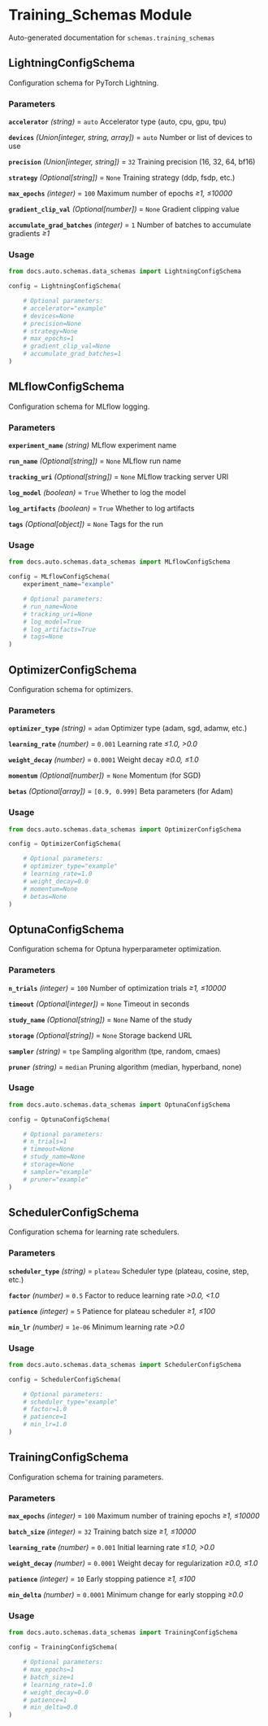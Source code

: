 # Training_Schemas Module

Auto-generated documentation for `schemas.training_schemas`

## LightningConfigSchema

Configuration schema for PyTorch Lightning.

### Parameters

**`accelerator`** *(string)* = `auto`
  Accelerator type (auto, cpu, gpu, tpu)

**`devices`** *(Union[integer, string, array])* = `auto`
  Number or list of devices to use

**`precision`** *(Union[integer, string])* = `32`
  Training precision (16, 32, 64, bf16)

**`strategy`** *(Optional[string])* = `None`
  Training strategy (ddp, fsdp, etc.)

**`max_epochs`** *(integer)* = `100`
  Maximum number of epochs
  *≥1, ≤10000*

**`gradient_clip_val`** *(Optional[number])* = `None`
  Gradient clipping value

**`accumulate_grad_batches`** *(integer)* = `1`
  Number of batches to accumulate gradients
  *≥1*

### Usage

```python
from docs.auto.schemas.data_schemas import LightningConfigSchema

config = LightningConfigSchema(

    # Optional parameters:
    # accelerator="example"
    # devices=None
    # precision=None
    # strategy=None
    # max_epochs=1
    # gradient_clip_val=None
    # accumulate_grad_batches=1
)
```

## MLflowConfigSchema

Configuration schema for MLflow logging.

### Parameters

**`experiment_name`** *(string)*
  MLflow experiment name

**`run_name`** *(Optional[string])* = `None`
  MLflow run name

**`tracking_uri`** *(Optional[string])* = `None`
  MLflow tracking server URI

**`log_model`** *(boolean)* = `True`
  Whether to log the model

**`log_artifacts`** *(boolean)* = `True`
  Whether to log artifacts

**`tags`** *(Optional[object])* = `None`
  Tags for the run

### Usage

```python
from docs.auto.schemas.data_schemas import MLflowConfigSchema

config = MLflowConfigSchema(
    experiment_name="example"

    # Optional parameters:
    # run_name=None
    # tracking_uri=None
    # log_model=True
    # log_artifacts=True
    # tags=None
)
```

## OptimizerConfigSchema

Configuration schema for optimizers.

### Parameters

**`optimizer_type`** *(string)* = `adam`
  Optimizer type (adam, sgd, adamw, etc.)

**`learning_rate`** *(number)* = `0.001`
  Learning rate
  *≤1.0, >0.0*

**`weight_decay`** *(number)* = `0.0001`
  Weight decay
  *≥0.0, ≤1.0*

**`momentum`** *(Optional[number])* = `None`
  Momentum (for SGD)

**`betas`** *(Optional[array])* = `[0.9, 0.999]`
  Beta parameters (for Adam)

### Usage

```python
from docs.auto.schemas.data_schemas import OptimizerConfigSchema

config = OptimizerConfigSchema(

    # Optional parameters:
    # optimizer_type="example"
    # learning_rate=1.0
    # weight_decay=0.0
    # momentum=None
    # betas=None
)
```

## OptunaConfigSchema

Configuration schema for Optuna hyperparameter optimization.

### Parameters

**`n_trials`** *(integer)* = `100`
  Number of optimization trials
  *≥1, ≤10000*

**`timeout`** *(Optional[integer])* = `None`
  Timeout in seconds

**`study_name`** *(Optional[string])* = `None`
  Name of the study

**`storage`** *(Optional[string])* = `None`
  Storage backend URL

**`sampler`** *(string)* = `tpe`
  Sampling algorithm (tpe, random, cmaes)

**`pruner`** *(string)* = `median`
  Pruning algorithm (median, hyperband, none)

### Usage

```python
from docs.auto.schemas.data_schemas import OptunaConfigSchema

config = OptunaConfigSchema(

    # Optional parameters:
    # n_trials=1
    # timeout=None
    # study_name=None
    # storage=None
    # sampler="example"
    # pruner="example"
)
```

## SchedulerConfigSchema

Configuration schema for learning rate schedulers.

### Parameters

**`scheduler_type`** *(string)* = `plateau`
  Scheduler type (plateau, cosine, step, etc.)

**`factor`** *(number)* = `0.5`
  Factor to reduce learning rate
  *>0.0, <1.0*

**`patience`** *(integer)* = `5`
  Patience for plateau scheduler
  *≥1, ≤100*

**`min_lr`** *(number)* = `1e-06`
  Minimum learning rate
  *>0.0*

### Usage

```python
from docs.auto.schemas.data_schemas import SchedulerConfigSchema

config = SchedulerConfigSchema(

    # Optional parameters:
    # scheduler_type="example"
    # factor=1.0
    # patience=1
    # min_lr=1.0
)
```

## TrainingConfigSchema

Configuration schema for training parameters.

### Parameters

**`max_epochs`** *(integer)* = `100`
  Maximum number of training epochs
  *≥1, ≤10000*

**`batch_size`** *(integer)* = `32`
  Training batch size
  *≥1, ≤10000*

**`learning_rate`** *(number)* = `0.001`
  Initial learning rate
  *≤1.0, >0.0*

**`weight_decay`** *(number)* = `0.0001`
  Weight decay for regularization
  *≥0.0, ≤1.0*

**`patience`** *(integer)* = `10`
  Early stopping patience
  *≥1, ≤100*

**`min_delta`** *(number)* = `0.0001`
  Minimum change for early stopping
  *≥0.0*

### Usage

```python
from docs.auto.schemas.data_schemas import TrainingConfigSchema

config = TrainingConfigSchema(

    # Optional parameters:
    # max_epochs=1
    # batch_size=1
    # learning_rate=1.0
    # weight_decay=0.0
    # patience=1
    # min_delta=0.0
)
```

